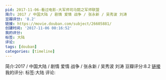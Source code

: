 ```yaml
---
pid: 2017-11-06-看过电影-大军师司马懿之军师联盟
简介: 2017 / 中国大陆 / 剧情 爱情 战争 / 张永新 / 吴秀波 刘涛
豆瓣评分: '8.2'
链接: https://movie.douban.com/subject/26605881/
创建时间: '2017-11-06 00:16:52'
我的评分:
标签: 大陆
评论:
tags: [douban]
categories: [timeline]
---
```

简介:2017 / 中国大陆 / 剧情 爱情 战争 / 张永新 / 吴秀波 刘涛
豆瓣评分:8.2
[链接](https://movie.douban.com/subject/26605881/)
我的评分:
标签:大陆
评论:
